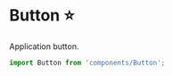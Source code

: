 # Button :star:

Application button.

```js
import Button from 'components/Button';
```

<!-- STORY -->
